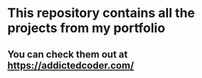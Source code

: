 # This repository contains all the projects from my portfolio
## You can check them out at https://addictedcoder.com/
